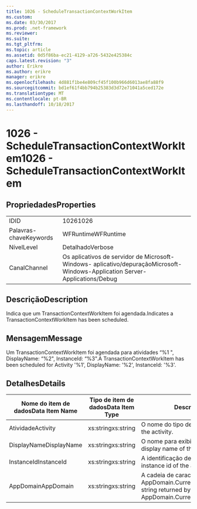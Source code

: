 ```yaml
---
title: 1026 - ScheduleTransactionContextWorkItem
ms.custom: 
ms.date: 03/30/2017
ms.prod: .net-framework
ms.reviewer: 
ms.suite: 
ms.tgt_pltfrm: 
ms.topic: article
ms.assetid: 0d5f86ba-ec21-4129-a726-5432e425384c
caps.latest.revision: "3"
author: Erikre
ms.author: erikre
manager: erikre
ms.openlocfilehash: 4d881f1be4e809cf45f100b966d6013ae8fa88f9
ms.sourcegitcommit: bd1ef61f4bb794b25383d3d72e71041a5ced172e
ms.translationtype: MT
ms.contentlocale: pt-BR
ms.lasthandoff: 10/18/2017
---
```

# <a name="1026---scheduletransactioncontextworkitem"></a><span data-ttu-id="f6de2-102">1026 - ScheduleTransactionContextWorkItem</span><span class="sxs-lookup"><span data-stu-id="f6de2-102">1026 - ScheduleTransactionContextWorkItem</span></span>
## <a name="properties"></a><span data-ttu-id="f6de2-103">Propriedades</span><span class="sxs-lookup"><span data-stu-id="f6de2-103">Properties</span></span>  
  
|||  
|-|-|  
|<span data-ttu-id="f6de2-104">ID</span><span class="sxs-lookup"><span data-stu-id="f6de2-104">ID</span></span>|<span data-ttu-id="f6de2-105">1026</span><span class="sxs-lookup"><span data-stu-id="f6de2-105">1026</span></span>|  
|<span data-ttu-id="f6de2-106">Palavras-chave</span><span class="sxs-lookup"><span data-stu-id="f6de2-106">Keywords</span></span>|<span data-ttu-id="f6de2-107">WFRuntime</span><span class="sxs-lookup"><span data-stu-id="f6de2-107">WFRuntime</span></span>|  
|<span data-ttu-id="f6de2-108">Nível</span><span class="sxs-lookup"><span data-stu-id="f6de2-108">Level</span></span>|<span data-ttu-id="f6de2-109">Detalhado</span><span class="sxs-lookup"><span data-stu-id="f6de2-109">Verbose</span></span>|  
|<span data-ttu-id="f6de2-110">Canal</span><span class="sxs-lookup"><span data-stu-id="f6de2-110">Channel</span></span>|<span data-ttu-id="f6de2-111">Os aplicativos de servidor de Microsoft-Windows- aplicativo/depuração</span><span class="sxs-lookup"><span data-stu-id="f6de2-111">Microsoft-Windows-Application Server-Applications/Debug</span></span>|  
  
## <a name="description"></a><span data-ttu-id="f6de2-112">Descrição</span><span class="sxs-lookup"><span data-stu-id="f6de2-112">Description</span></span>  
 <span data-ttu-id="f6de2-113">Indica que um TransactionContextWorkItem foi agendada.</span><span class="sxs-lookup"><span data-stu-id="f6de2-113">Indicates a TransactionContextWorkItem has been scheduled.</span></span>  
  
## <a name="message"></a><span data-ttu-id="f6de2-114">Mensagem</span><span class="sxs-lookup"><span data-stu-id="f6de2-114">Message</span></span>  
 <span data-ttu-id="f6de2-115">Um TransactionContextWorkItem foi agendada para atividades “%1 ", DisplayName: “%2", InstanceId: “%3".</span><span class="sxs-lookup"><span data-stu-id="f6de2-115">A TransactionContextWorkItem has been scheduled for Activity '%1', DisplayName: '%2', InstanceId: '%3'.</span></span>  
  
## <a name="details"></a><span data-ttu-id="f6de2-116">Detalhes</span><span class="sxs-lookup"><span data-stu-id="f6de2-116">Details</span></span>  
  
|<span data-ttu-id="f6de2-117">Nome do item de dados</span><span class="sxs-lookup"><span data-stu-id="f6de2-117">Data Item Name</span></span>|<span data-ttu-id="f6de2-118">Tipo de item de dados</span><span class="sxs-lookup"><span data-stu-id="f6de2-118">Data Item Type</span></span>|<span data-ttu-id="f6de2-119">Descrição</span><span class="sxs-lookup"><span data-stu-id="f6de2-119">Description</span></span>|  
|--------------------|--------------------|-----------------|  
|<span data-ttu-id="f6de2-120">Atividade</span><span class="sxs-lookup"><span data-stu-id="f6de2-120">Activity</span></span>|<span data-ttu-id="f6de2-121">xs:string</span><span class="sxs-lookup"><span data-stu-id="f6de2-121">xs:string</span></span>|<span data-ttu-id="f6de2-122">O nome do tipo de atividade.</span><span class="sxs-lookup"><span data-stu-id="f6de2-122">The type name of the activity.</span></span>|  
|<span data-ttu-id="f6de2-123">DisplayName</span><span class="sxs-lookup"><span data-stu-id="f6de2-123">DisplayName</span></span>|<span data-ttu-id="f6de2-124">xs:string</span><span class="sxs-lookup"><span data-stu-id="f6de2-124">xs:string</span></span>|<span data-ttu-id="f6de2-125">O nome para exibição de atividade.</span><span class="sxs-lookup"><span data-stu-id="f6de2-125">The display name of the activity.</span></span>|  
|<span data-ttu-id="f6de2-126">InstanceId</span><span class="sxs-lookup"><span data-stu-id="f6de2-126">InstanceId</span></span>|<span data-ttu-id="f6de2-127">xs:string</span><span class="sxs-lookup"><span data-stu-id="f6de2-127">xs:string</span></span>|<span data-ttu-id="f6de2-128">A identificação de instância de atividade.</span><span class="sxs-lookup"><span data-stu-id="f6de2-128">The instance id of the activity.</span></span>|  
|<span data-ttu-id="f6de2-129">AppDomain</span><span class="sxs-lookup"><span data-stu-id="f6de2-129">AppDomain</span></span>|<span data-ttu-id="f6de2-130">xs:string</span><span class="sxs-lookup"><span data-stu-id="f6de2-130">xs:string</span></span>|<span data-ttu-id="f6de2-131">A cadeia de caracteres retornada por AppDomain.CurrentDomain.FriendlyName.</span><span class="sxs-lookup"><span data-stu-id="f6de2-131">The string returned by AppDomain.CurrentDomain.FriendlyName.</span></span>|
